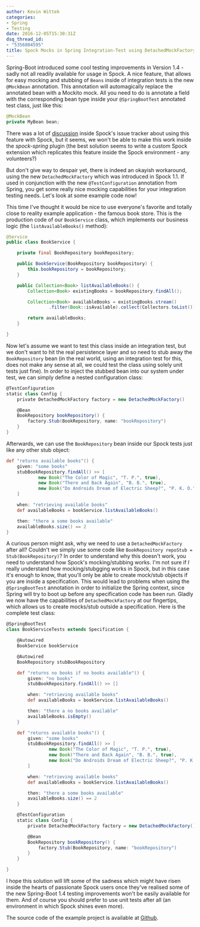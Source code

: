 ```yaml
---
author: Kevin Wittek
categories:
- Spring
- Testing
date: 2016-12-05T15:30:31Z
dsq_thread_id:
- "5356804595"
title: Spock Mocks in Spring Integration-Test using DetachedMockFactory
---
```


Spring-Boot introduced some cool testing improvements in Version 1.4 - sadly not all readily available for usage in Spock. A nice feature, that allows for easy mocking and stubbing of `Beans` inside of integration tests is the new `@MockBean` annotation. This annotation will automagically replace the annotated bean with a Mockito mock. All you need to do is annotate a field with the corresponding bean type inside your `@SpringBootTest` annotated test class, just like this:

```java
@MockBean
private MyBean bean;
``` 

There was a lot of [discussion](https://github.com/spockframework/spock/issues/624) inside Spock's issue tracker about using this feature with Spock, but it seems, we won't be able to make this work inside the _spock-spring_ plugin (the best solution seems to write a custom Spock extension which replicates this feature inside the Spock environment - any volunteers?)

But don't give way to despair yet, there is indeed an okayish workaround, using the new `DetachedMockFactory` which was introduced in Spock 1.1. If used in conjunction with the new `@TestConfiguration` annotation from Spring, you get some really nice mocking capabilities for your integration testing needs. Let's look at some example code now!

This time I've thought it would be nice to use everyone's favorite and totally close to reality example application - the famous book store. This is the production code of our `BookService` class, which implements our business logic (the `listAvailableBooks()` method):

```java
@Service
public class BookService {

    private final BookRepository bookRepository;

    public BookService(BookRepository bookRepository) {
        this.bookRepository = bookRepository;
    }

    public Collection<Book> listAvailableBooks() {
        Collection<Book> existingBooks = bookRepository.findAll();

        Collection<Book> availableBooks = existingBooks.stream()
                .filter(Book::isAvailable).collect(Collectors.toList());

        return availableBooks;
    }

}
```

Now let's assume we want to test this class inside an integration test, but we don't want to hit the real persistence layer and so need to stub away the `BookRepository` bean (in the real world, using an integration test for this, does not make any sense at all, we could test the class using solely unit tests just fine). In order to inject the stubbed bean into our system under test, we can simply define a nested configuration class:

```groovy
@TestConfiguration
static class Config {
    private DetachedMockFactory factory = new DetachedMockFactory()

    @Bean
    BookRepository bookRepository() {
        factory.Stub(BookRepository, name: "bookRepository")
    }
}
```

Afterwards, we can use the `BookRepository` bean inside our Spock tests just like any other stub object:

```groovy
def "returns available books"() {
    given: "some books"
    stubBookRepository.findAll() >> [
            new Book("The Color of Magic", "T. P.", true),
            new Book("There and Back Again", "B. B.", true),
            new Book("Do Androids Dream of Electric Sheep?", "P. K. D.", false),
    ]

    when: "retrieving available books"
    def availableBooks = bookService.listAvailableBooks()

    then: "there a some books available"
    availableBooks.size() == 2
}
```

A curious person might ask, why we need to use a `DetachedMockFactory` after all? Couldn't we simply use some code like `BookRepository repoStub = Stub(BookRepository)`? In order to understand why this doesn't work, you need to understand how Spock's mocking/stubbing works. I'm not sure if _I_ really understand how mocking/stubgging works in Spock, but in this case it's enough to know, that you'll only be able to create mock/stub objects if you are inside a specification. This would lead to problems when using the `@SpringBootTest` annotation in order to initialize the Spring context, since Spring will try to boot up before any specification code has been run. Gladly we now have the capabilities of `DetachedMockFactory` at our fingertips, which allows us to create mocks/stub outside a specification. Here is the complete test class:

```groovy
@SpringBootTest
class BookServiceTests extends Specification {

    @Autowired
    BookService bookService

    @Autowired
    BookRepository stubBookRepository

    def "returns no books if no books available"() {
        given: "no books"
        stubBookRepository.findAll() >> []

        when: "retrieving available books"
        def availableBooks = bookService.listAvailableBooks()

        then: "there a no books available"
        availableBooks.isEmpty()
    }

    def "returns available books"() {
        given: "some books"
        stubBookRepository.findAll() >> [
                new Book("The Color of Magic", "T. P.", true),
                new Book("There and Back Again", "B. B.", true),
                new Book("Do Androids Dream of Electric Sheep?", "P. K. D.", false),
        ]

        when: "retrieving available books"
        def availableBooks = bookService.listAvailableBooks()

        then: "there a some books available"
        availableBooks.size() == 2
    }

    @TestConfiguration
    static class Config {
        private DetachedMockFactory factory = new DetachedMockFactory()

        @Bean
        BookRepository bookRepository() {
            factory.Stub(BookRepository, name: "bookRepository")
        }
    }

}

```

I hope this solution will lift some of the sadness which might have risen inside the hearts of passionate Spock users once they've realised some of the new Spring-Boot 1.4 testing improvements won't be easily available for them. And of course you should prefer to use unit tests after all (an environment in which Spock shines even more).

The source code of the example project is available at [Github](https://github.com/kiview/spring-spock-mock-beans-demo).